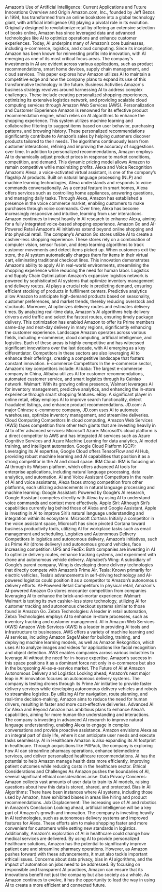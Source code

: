Amazon’s Use of Artificial Intelligence: Current Applications and Future Innovations
Overview and Origin
Amazon.com, Inc., founded by Jeff Bezos in 1994, has transformed from an online bookstore into a global technology giant, with artificial intelligence (AI) playing a pivotal role in its evolution. Originally designed to revolutionize retail by offering an extensive selection of books online, Amazon has since leveraged data and advanced technologies like AI to optimize operations and enhance customer experiences. Today, AI underpins many of Amazon’s core businesses, including e-commerce, logistics, and cloud computing.
Since its inception, Amazon has been known for reinvesting profits into innovation, with AI emerging as one of its most critical focus areas. The company's investments in AI are evident across various applications, such as product recommendations, smart home devices, supply chain management, and cloud services. This paper explores how Amazon utilizes AI to maintain a competitive edge and how the company plans to expand its use of this transformative technology in the future.
Business Activities
Amazon's business strategy revolves around harnessing AI to address complex challenges. These include creating personalized shopping experiences, optimizing its extensive logistics network, and providing scalable cloud computing services through Amazon Web Services (AWS).
Personalization and Customer Experience
Amazon is renowned for its effective product recommendation engine, which relies on AI algorithms to enhance the shopping experience. This system utilizes machine learning and collaborative filtering to suggest items based on user behavior, purchasing patterns, and browsing history. These personalized recommendations significantly contribute to Amazon’s sales by helping customers discover products tailored to their needs. The algorithms continuously learn from customer interactions, refining and improving the accuracy of suggestions over time.
In addition to personalized recommendations, Amazon employs AI to dynamically adjust product prices in response to market conditions, competition, and demand. This dynamic pricing model allows Amazon to remain competitive while maximizing profits.
Alexa and Voice Recognition
Amazon’s Alexa, a voice-activated virtual assistant, is one of the company’s flagship AI products. Built on natural language processing (NLP) and machine learning technologies, Alexa understands and responds to voice commands conversationally. As a central feature in smart homes, Alexa offers services such as controlling home appliances, answering questions, and managing daily tasks.
Through Alexa, Amazon has established a presence in the voice commerce market, enabling customers to make purchases through voice commands. Over time, Alexa has become increasingly responsive and intuitive, learning from user interactions. Amazon continues to invest heavily in AI research to enhance Alexa, aiming for a fully integrated voice-based shopping experience.
Amazon Go and AI-Powered Retail
Amazon’s AI initiatives extend beyond online shopping and into physical retail. The company’s Amazon Go stores utilize AI to create a cashier-less shopping experience. These stores rely on a combination of computer vision, sensor fusion, and deep learning algorithms to track customer movements and detect items picked up. When customers exit the store, the AI system automatically charges them for items in their virtual cart, eliminating traditional checkout lines.
This innovation demonstrates Amazon’s ability to apply AI in real-world environments, streamlining the shopping experience while reducing the need for human labor.
Logistics and Supply Chain Optimization
Amazon’s expansive logistics network is powered by sophisticated AI systems that optimize inventory management and delivery routes. AI plays a crucial role in predicting demand, ensuring efficient stocking of products in fulfillment centers. Predictive analytics allow Amazon to anticipate high-demand products based on seasonality, customer preferences, and market trends, thereby reducing overstock and stockouts.
Moreover, AI optimizes delivery routes and estimates delivery times. By analyzing real-time data, Amazon's AI algorithms help delivery drivers avoid traffic and select the fastest routes, ensuring timely package delivery. This optimization has enabled Amazon to offer its Prime members same-day and next-day delivery in many regions, significantly enhancing the customer experience.
Landscape
Amazon operates across various fields, including e-commerce, cloud computing, artificial intelligence, and logistics. Each of these areas is highly competitive and has witnessed significant innovations over the last decade, with AI emerging as a key differentiator. Competitors in these sectors are also leveraging AI to enhance their offerings, creating a competitive landscape that fosters constant innovation.
E-commerce Competitors
In the e-commerce sector, Amazon’s key competitors include:
Alibaba: The largest e-commerce company in China, Alibaba utilizes AI for customer recommendations, automated customer service, and smart logistics through its Cainiao network.
Walmart: With its growing online presence, Walmart leverages AI for inventory management, predictive analytics, and enhancing the in-store experience through smart shopping features.
eBay: A significant player in online retail, eBay employs AI to improve search functionality, detect fraudulent listings, and enhance product recommendations.
JD.com: A major Chinese e-commerce company, JD.com uses AI to automate warehouses, optimize inventory management, and streamline deliveries.
Cloud Computing Competitors
In cloud computing, Amazon Web Services (AWS) faces competition from other tech giants that are investing heavily in AI to offer advanced services:
Microsoft Azure: Microsoft’s cloud platform is a direct competitor to AWS and has integrated AI services such as Azure Cognitive Services and Azure Machine Learning for data analytics, AI model training, and intelligent automation.
Google Cloud Platform (GCP): Leveraging its AI expertise, Google Cloud offers TensorFlow and AI Hub, providing robust machine learning and AI capabilities that position it as a strong competitor in the AI and cloud space.
IBM Cloud: IBM is focusing on AI through its Watson platform, which offers advanced AI tools for enterprise applications, including natural language processing, data analytics, and automation.
AI and Voice Assistant Competitors
In the realm of AI and voice assistants, Alexa faces strong competition from other platforms, each utilizing advancements in natural language processing and machine learning:
Google Assistant: Powered by Google’s AI research, Google Assistant competes directly with Alexa by using AI to understand voice commands and context more effectively.
Apple Siri: Although Siri’s capabilities currently lag behind those of Alexa and Google Assistant, Apple is investing in AI to improve Siri’s natural language understanding and integration within its ecosystem.
Microsoft Cortana: Initially a competitor in the voice assistant space, Microsoft has since pivoted Cortana toward business productivity tools, utilizing AI for workplace tasks such as email management and scheduling.
Logistics and Autonomous Delivery Competitors
In logistics and autonomous delivery, Amazon’s initiatives, such as Prime Air (drone delivery) and autonomous ground vehicles, face increasing competition:
UPS and FedEx: Both companies are investing in AI to optimize delivery routes, enhance tracking systems, and experiment with drone and autonomous vehicle delivery.
Alphabet’s Wing: A subsidiary of Google’s parent company, Wing is developing drone delivery technologies that directly compete with Amazon’s Prime Air.
Tesla: Known primarily for electric vehicles, Tesla’s advancements in self-driving technology and AI-powered logistics could position it as a competitor to Amazon’s autonomous delivery efforts.
AI-Powered Retail Competitors
In physical retail, Amazon's AI-powered Amazon Go stores encounter competition from companies leveraging AI to enhance the brick-and-mortar experience:
Walmart: Walmart is testing its own cashier-less store technology, utilizing AI for customer tracking and autonomous checkout systems similar to those found in Amazon Go.
Zebra Technologies: A leader in retail automation, Zebra Technologies employs AI to enhance in-store processes, such as inventory tracking and customer management.
AI in Amazon Web Services (AWS)
Amazon Web Services (AWS) is a leader in providing AI tools and infrastructure to businesses. AWS offers a variety of machine learning and AI services, including Amazon SageMaker for building, training, and deploying machine learning models, as well as Amazon Rekognition, which uses AI to analyze images and videos for applications like facial recognition and object detection.
AWS enables companies across various industries to leverage AI without the need for in-house expertise. Amazon’s success in this space positions it as a dominant force not only in e-commerce but also in the burgeoning AI-as-a-service market.
The Future of AI at Amazon
Autonomous Delivery and Logistics
Looking ahead, Amazon’s next major leap in AI innovation focuses on autonomous delivery systems. The company is testing drones through its Prime Air initiative to provide faster delivery services while developing autonomous delivery vehicles and robots to streamline logistics. By utilizing AI for navigation, route planning, and real-time decision-making, Amazon aims to reduce the need for human drivers, resulting in faster and more cost-effective deliveries.
Advanced AI for Alexa and Beyond
Amazon has ambitious plans to enhance Alexa’s capabilities, aiming for more human-like understanding and interactions. The company is investing in advanced AI research to improve natural language understanding, enabling Alexa to engage in complex conversations and provide proactive assistance. Amazon envisions Alexa as an integral part of daily life, where it can anticipate user needs and execute tasks seamlessly.
AI in Healthcare
Amazon is also expanding its AI footprint in healthcare. Through acquisitions like PillPack, the company is exploring how AI can streamline pharmacy operations, enhance telemedicine services, and deliver personalized healthcare recommendations. AI has the potential to help Amazon manage health data more efficiently, improving patient outcomes while reducing costs in the healthcare sector.
Ethical Considerations and Challenges
As Amazon pushes the boundaries of AI, several significant ethical considerations arise:
Data Privacy Concerns: Amazon collects vast amounts of user data to train its AI models, raising questions about how this data is stored, shared, and protected.
Bias in AI Algorithms: There have been instances where AI systems, including those used by Amazon, have exhibited biases in areas like hiring and product recommendations.
Job Displacement: The increasing use of AI and robotics in Amazon’s
Conclusion
Looking ahead, artificial intelligence will be a key part of Amazon's growth and innovation. The company is investing heavily in AI technologies, such as autonomous delivery systems and improved features for Alexa. These efforts aim to make shopping faster and more convenient for customers while setting new standards in logistics.
Additionally, Amazon's exploration of AI in healthcare could change how medical services are delivered. By using AI to provide personalized healthcare solutions, Amazon has the potential to significantly improve patient care and streamline pharmacy operations.
However, as Amazon pushes forward with these advancements, it must also tackle important ethical issues. Concerns about data privacy, bias in AI algorithms, and the impact of automation on jobs need to be addressed. By focusing on responsible and transparent AI practices, Amazon can ensure that its innovations benefit not just the company but also society as a whole. As Amazon continues to evolve, it has the opportunity to lead the way in using AI to create a more efficient and connected future.


